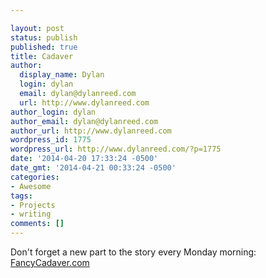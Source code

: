 ```yaml
---

layout: post
status: publish
published: true
title: Cadaver
author:
  display_name: Dylan
  login: dylan
  email: dylan@dylanreed.com
  url: http://www.dylanreed.com
author_login: dylan
author_email: dylan@dylanreed.com
author_url: http://www.dylanreed.com
wordpress_id: 1775
wordpress_url: http://www.dylanreed.com/?p=1775
date: '2014-04-20 17:33:24 -0500'
date_gmt: '2014-04-21 00:33:24 -0500'
categories:
- Awesome
tags:
- Projects
- writing
comments: []
---
```


Don't forget a new part to the story every Monday morning: [FancyCadaver.com][1]

   [1]: http://fancycadaver.com

